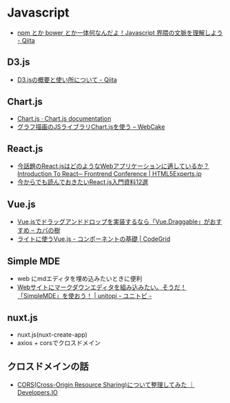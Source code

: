 # Javascript

- [npm とか bower とか一体何なんだよ！Javascript 界隈の文脈を理解しよう - Qiita](https://qiita.com/megane42/items/2ab6ffd866c3f2fda066)

## D3.js
- [D3.jsの概要と使い所について - Qiita](https://qiita.com/cawpea/items/8d66e1a1df9e2d64fef6)

## Chart.js
- [Chart.js · Chart.js documentation](https://www.chartjs.org/docs/latest/)
- [グラフ描画のJSライブラリChart.jsを使う – WebCake](https://webcake.stars.ne.jp/webdesign/chartjs.html)

## React.js
- [今話題のReact.jsはどのようなWebアプリケーションに適しているか？ Introduction To React─ Frontrend Conference | HTML5Experts.jp](https://html5experts.jp/hokaccha/13301/)
- [今からでも読んでおきたいReact.js入門資料12選](https://career.levtech.jp/guide/knowhow/article/72/)

## Vue.js
- [Vue.jsでドラッグアンドドロップを実装するなら「Vue.Draggable」がおすすめ – カバの樹](https://www.kabanoki.net/1712)
- [ライトに使うVue.js - コンポーネントの基礎 | CodeGrid](https://app.codegrid.net/entry/2017-light-vue-1)

## Simple MDE
- web にmdエディタを埋め込みたいときに便利
- [Webサイトにマークダウンエディタを組み込みたい。そうだ！「SimpleMDE」を使おう！ | unitopi - ユニトピ -](http://unitopi.com/markdown-editor/)

## nuxt.js
- nuxt.js(nuxt-create-app)
- axios + corsでクロスドメイン

## クロスドメインの話
- [CORS(Cross-Origin Resource Sharing)について整理してみた ｜ Developers.IO](https://dev.classmethod.jp/etc/about-cors/)